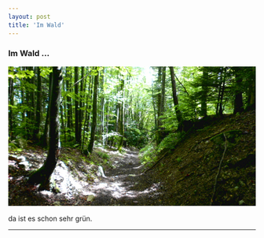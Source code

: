 ```yaml
---
layout: post
title: 'Im Wald'
---
```

### Im Wald ...
![placeholder](/pic/DSCI0070s.JPG "Path")

da ist es schon sehr grün.

-----

